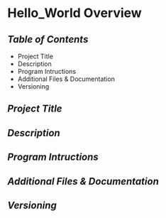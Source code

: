 # Hello_World Overview

## *Table of Contents*
- Project Title
- Description
- Program Intructions
- Additional Files & Documentation
- Versioning

## *Project Title*

## *Description*

## *Program Intructions*

## *Additional Files & Documentation*

## *Versioning*
